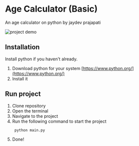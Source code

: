 # Age Calculator (Basic)

An age calculator on python by jaydev prajapati

![project demo](https://i.imgur.com/yfby6Ll.png)

## Installation

Install python if you haven't already.

1. Download python for your system [https://www.python.org/](https://www.python.org/)
2. Install it

## Run project

1. Clone repository
2. Open the terminal
3. Navigate to the project
4. Run the following command to start the project
   ```bash
    python main.py
   ```
5. Done!
